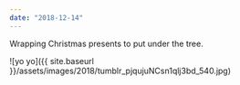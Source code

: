 ```yaml
---
date: "2018-12-14"
---
```


Wrapping Christmas presents to put under the tree.

![yo yo]({{ site.baseurl }}/assets/images/2018/tumblr_pjqujuNCsn1qlj3bd_540.jpg)
